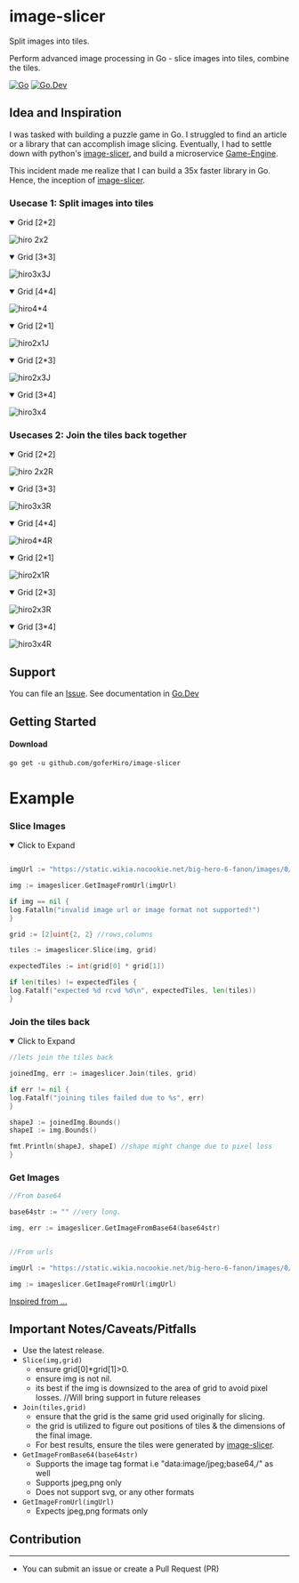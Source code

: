 # image-slicer
Split images into tiles. 

Perform advanced image processing in Go - slice images into tiles, combine the tiles.

[![Go](https://github.com/goferHiro/image-slicer/actions/workflows/go.yml/badge.svg?branch=main)](https://github.com/goferHiro/image-slicer/actions/workflows/go.yml)
[![Go.Dev](https://img.shields.io/badge/go.dev-reference-007d9c?logo=go&logoColor=white)](https://pkg.go.dev/github.com/goferHiro/image-slicer?tab=doc)

## Idea and Inspiration

I was tasked with building a puzzle game in Go. I struggled to find an article or a library that can accomplish image slicing. 
Eventually, I  had to settle down with python's [image-slicer](https://pypi.org/project/image-slicer), and build a microservice 
[Game-Engine](https://github.com/pythoneerHiro/game-engine).

This incident made me realize that I can build a 35x faster library in Go. Hence, the inception of [image-slicer](https://github.com/goferHiro/image-slicer).

### Usecase 1: Split images into tiles

<details open>
    
<summary>Grid [2*2] </summary>

![hiro 2x2](https://user-images.githubusercontent.com/103487904/209455834-1886136b-3b6e-44f9-89af-66a83679b9b7.png)

</details>

<details open>
    
<summary>Grid [3*3] </summary>

![hiro3x3J](https://user-images.githubusercontent.com/103487904/209637746-18aa10da-1bd5-4996-99af-f4a217fdd410.png)

</details>

<details open>

<summary>Grid [4*4] </summary>

![hiro4*4](https://user-images.githubusercontent.com/103487904/209412028-9fa18329-bd99-4f55-9cd2-605794ac55b6.png)

</details>

<details open>

<summary>Grid [2*1] </summary>

![hiro2x1J](https://user-images.githubusercontent.com/103487904/210327504-e49498e6-29f5-416f-9094-93d8b3a82d7d.png)

</details>

<details open>

<summary>Grid [2*3] </summary>

![hiro2x3J](https://user-images.githubusercontent.com/103487904/210327651-de61b269-12dd-467a-8d45-41cf45d081eb.png)

</details>

<details open>

<summary>Grid [3*4] </summary>

![hiro3x4](https://user-images.githubusercontent.com/103487904/210327940-b029bd1f-5f68-42c3-a4f9-dbf5447a554a.png)

</details>

### Usecases 2: Join the tiles back together

<details open>

<summary>Grid [2*2] </summary>

![hiro 2x2R](https://user-images.githubusercontent.com/103487904/209455841-f3db61f6-49f5-45af-b32b-a26f9cfcbc65.png)

</details>

<details open>
    
<summary>Grid [3*3] </summary>

![hiro3x3R](https://user-images.githubusercontent.com/103487904/209637871-aa582b6c-7c3d-460a-9fc1-292942fdb2c2.png)

</details>

<details open>

<summary>Grid [4*4] </summary>

![hiro4*4R](https://user-images.githubusercontent.com/103487904/209412186-83ffec0c-acef-4d3b-b1b2-5c06c101078b.png)

</details>

<details open>

<summary>Grid [2*1] </summary>

![hiro2x1R](https://user-images.githubusercontent.com/103487904/210328209-ebf6abb3-48c0-4275-9a32-0bd937115293.png)

</details>

<details open>

<summary>Grid [2*3] </summary>

![hiro2x3R](https://user-images.githubusercontent.com/103487904/210328258-c4ecb5ed-9a61-478a-8967-5773a3e9fc9f.png)

</details>

<details open>

<summary>Grid [3*4] </summary>

![hiro3x4R ](https://user-images.githubusercontent.com/103487904/210328307-07d8a489-b540-4bb1-8dd5-e871074ee1dc.png)

</details>

## Support


You can file an [Issue](https://github.com/goferHiro/image-slicer/issues/new).
See documentation in [Go.Dev](https://pkg.go.dev/github.com/goferHiro/image-slicer?tab=doc)

## Getting Started

#### Download

```shell
go get -u github.com/goferHiro/image-slicer
```

# Example

### Slice Images

<details open>

<summary>Click to Expand</summary>

```go

imgUrl := "https://static.wikia.nocookie.net/big-hero-6-fanon/images/0/0f/Hiro.jpg/revision/latest?cb=20180511180437"

img := imageslicer.GetImageFromUrl(imgUrl)

if img == nil {
log.Fatalln("invalid image url or image format not supported!")
}

grid := [2]uint{2, 2} //rows,columns

tiles := imageslicer.Slice(img, grid)

expectedTiles := int(grid[0] * grid[1])

if len(tiles) != expectedTiles {
log.Fatalf("expected %d rcvd %d\n", expectedTiles, len(tiles))
}

```

### Join the tiles back 

<details open>

<summary>Click to Expand</summary>

```go
//lets join the tiles back

joinedImg, err := imageslicer.Join(tiles, grid)

if err != nil {
log.Fatalf("joining tiles failed due to %s", err)
}

shapeJ := joinedImg.Bounds()
shapeI := img.Bounds()

fmt.Println(shapeJ, shapeI) //shape might change due to pixel loss
}

```

### Get Images 

```go
//From base64

base64str := "" //very long.

img, err := imageslicer.GetImageFromBase64(base64str)


//From urls

imgUrl := "https://static.wikia.nocookie.net/big-hero-6-fanon/images/0/0f/Hiro.jpg/revision/latest?cb=20180511180437"

img := imageslicer.GetImageFromUrl(imgUrl)


```
[Inspired from ...](https://github.com/goferHiro/image-slicer/blob/main/imageslicer_test.go#L123)


</details>

## Important Notes/Caveats/Pitfalls

- Use the latest release.
- ```Slice(img,grid)```
    - ensure grid[0]*grid[1]>0.
    - ensure img is not nil.
    - its best if the img is downsized to the area of grid to avoid pixel losses. //Will bring support in future releases
- ```Join(tiles,grid)```
    - ensure that the grid is the same grid used originally for slicing.
    - the grid is utilized to figure out positions of tiles & the dimensions of the final image.
    - For best results, ensure the tiles were generated by [image-slicer](https://github.com/goferHiro/image-slicer).
- ```GetImageFromBase64(base64str) ```
    - Supports the image tag format i.e "data:image/jpeg;base64,/" as well
    - Supports jpeg,png only
    - Does not support svg, or any other formats
- ```GetImageFromUrl(imgUrl) ```
    - Expects jpeg,png formats only


## Contribution

---

- You can submit an issue or create a Pull Request (PR)
